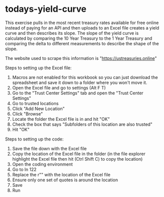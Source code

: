 # todays-yield-curve

This exercise pulls in the most recent treasury rates available for free online instead of paying for an API and then uploads to an Excel file creates a yield curve and then describes its slope. The slope of the yield curve is calculated by comparing the 10 Year Treasury to the 1 Year Treasury and comparing the delta to different measurements to describe the shape of the slope. 

The website used to scrape this information is "https://ustreasuries.online"

Steps to setting up the Excel file:
1. Macros are not enabled for this workbook so you can just download the spreadsheet and save it down to a folder where you won't move it.
2. Open the Excel file and go to settings (Alt F T)
3. Go to the "Trust Center Settings" tab and open the "Trust Center Settings"
4. Go to trusted locations
5. Click "Add New Location"
6. Click "Browse"
7. Locate the folder the Excel file is in and hit "OK"
8. Check the box that says "Subfolders of this location are also trusted"
9. Hit "OK"

Steps to setting up the code:
1. Save the file down with the Excel file
2. Copy the location of the Excel file in the folder (in the file explorer highlight the Excel file then hit (Ctrl Shift C) to copy the location)
3. Open the coding environment
4. Go to ln 122
5. Replace the r"" with the location of the Excel file
6. Ensure only one set of quotes is around the location
7. Save
8. Run

